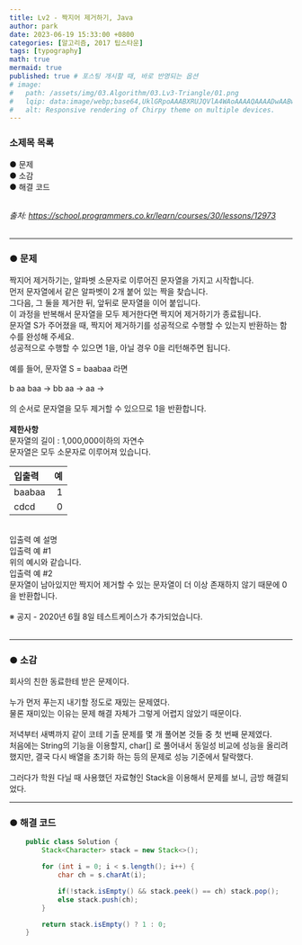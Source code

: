 ```yaml
---
title: Lv2 - 짝지어 제거하기, Java
author: park
date: 2023-06-19 15:33:00 +0800
categories: [알고리즘, 2017 팁스타운]
tags: [typography]
math: true
mermaid: true
published: true # 포스팅 개시할 때, 바로 반영되는 옵션
# image: 
#   path: /assets/img/03.Algorithm/03.Lv3-Triangle/01.png
#   lqip: data:image/webp;base64,UklGRpoAAABXRUJQVlA4WAoAAAAQAAAADwAABwAAQUxQSDIAAAARL0AmbZurmr57yyIiqE8oiG0bejIYEQTgqiDA9vqnsUSI6H+oAERp2HZ65qP/VIAWAFZQOCBCAAAA8AEAnQEqEAAIAAVAfCWkAALp8sF8rgRgAP7o9FDvMCkMde9PK7euH5M1m6VWoDXf2FkP3BqV0ZYbO6NA/VFIAAAA
#   alt: Responsive rendering of Chirpy theme on multiple devices.
---
```


### 소제목 목록
● 문제<br/>
● 소감<br/>
● 해결 코드<br/>
<br/>

<i>출처: https://school.programmers.co.kr/learn/courses/30/lessons/12973</i><br/>
<br/>

---

### ● 문제

짝지어 제거하기는, 알파벳 소문자로 이루어진 문자열을 가지고 시작합니다.<br/>
먼저 문자열에서 같은 알파벳이 2개 붙어 있는 짝을 찾습니다.<br/>
그다음, 그 둘을 제거한 뒤, 앞뒤로 문자열을 이어 붙입니다.<br/>
이 과정을 반복해서 문자열을 모두 제거한다면 짝지어 제거하기가 종료됩니다.<br/>
문자열 S가 주어졌을 때, 짝지어 제거하기를 성공적으로 수행할 수 있는지 반환하는 함수를 완성해 주세요.<br/>
성공적으로 수행할 수 있으면 1을, 아닐 경우 0을 리턴해주면 됩니다.<br/>
<br/>
예를 들어, 문자열 S = baabaa 라면<br/>
<br/>
b aa baa → bb aa → aa →<br/>
<br/>
의 순서로 문자열을 모두 제거할 수 있으므로 1을 반환합니다.<br/>
<br/>
<b>제한사항</b><br/>
문자열의 길이 : 1,000,000이하의 자연수<br/>
문자열은 모두 소문자로 이루어져 있습니다.<br/>

| 입출력                       | 예 |
|:-----------------------------|--------:|
| baabaa                     | 1  |
| cdcd          | 0 |

<br/>
입출력 예 설명<br/>
입출력 예 #1<br/>
위의 예시와 같습니다.<br/>
입출력 예 #2<br/>
문자열이 남아있지만 짝지어 제거할 수 있는 문자열이 더 이상 존재하지 않기 때문에 0을 반환합니다.<br/>
<br/>
※ 공지 - 2020년 6월 8일 테스트케이스가 추가되었습니다.<br/>

<br/>

---

### ● 소감

회사의 친한 동료한테 받은 문제이다.<br/>
<br/>
누가 먼저 푸는지 내기할 정도로 재밌는 문제였다.<br/>
물론 재미있는 이유는 문제 해결 자체가 그렇게 어렵지 않았기 때문이다.<br/>
<br/>
저녁부터 새벽까지 같이 코테 기출 문제를 몇 개 풀어본 것들 중 첫 번째 문제였다.<br/>
처음에는 String의 기능을 이용할지, char[] 로 풀어내서 동일성 비교에 성능을 올리려 했지만, 결국 다시 배열을 초기화 하는 등의 문제로 성능 기준에서 탈락했다.<br/>
<br/>
그러다가 학원 다닐 때 사용했던 자료형인 Stack을 이용해서 문제를 보니, 금방 해결되었다.<br/>

---

### ● 해결 코드

```java
    public class Solution {
        Stack<Character> stack = new Stack<>();

        for (int i = 0; i < s.length(); i++) {
            char ch = s.charAt(i);

            if(!stack.isEmpty() && stack.peek() == ch) stack.pop();
            else stack.push(ch);
        }

        return stack.isEmpty() ? 1 : 0;
    }
```